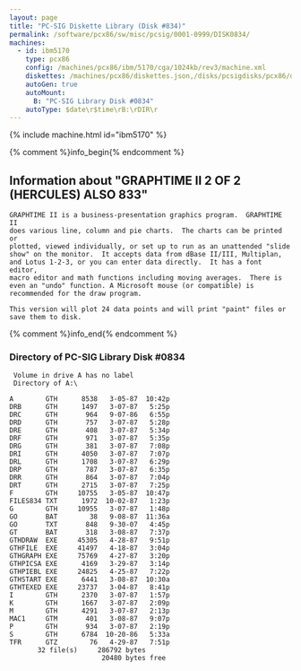 ```yaml
---
layout: page
title: "PC-SIG Diskette Library (Disk #834)"
permalink: /software/pcx86/sw/misc/pcsig/0001-0999/DISK0834/
machines:
  - id: ibm5170
    type: pcx86
    config: /machines/pcx86/ibm/5170/cga/1024kb/rev3/machine.xml
    diskettes: /machines/pcx86/diskettes.json,/disks/pcsigdisks/pcx86/diskettes.json
    autoGen: true
    autoMount:
      B: "PC-SIG Library Disk #0834"
    autoType: $date\r$time\rB:\rDIR\r
---
```


{% include machine.html id="ibm5170" %}

{% comment %}info_begin{% endcomment %}

## Information about "GRAPHTIME II 2 OF 2 (HERCULES) ALSO 833"

    GRAPHTIME II is a business-presentation graphics program.  GRAPHTIME II
    does various line, column and pie charts.  The charts can be printed or
    plotted, viewed individually, or set up to run as an unattended "slide
    show" on the monitor.  It accepts data from dBase II/III, Multiplan,
    and Lotus 1-2-3, or you can enter data directly.  It has a font editor,
    macro editor and math functions including moving averages.  There is
    even an "undo" function. A Microsoft mouse (or compatible) is
    recommended for the draw program.
    
    This version will plot 24 data points and will print "paint" files or
    save them to disk.
{% comment %}info_end{% endcomment %}


### Directory of PC-SIG Library Disk #0834

     Volume in drive A has no label
     Directory of A:\

    A        GTH      8538   3-05-87  10:42p
    DRB      GTH      1497   3-07-87   5:25p
    DRC      GTH       964   9-07-86   6:55p
    DRD      GTH       757   3-07-87   5:28p
    DRE      GTH       408   3-07-87   5:34p
    DRF      GTH       971   3-07-87   5:35p
    DRG      GTH       381   3-07-87   7:08p
    DRI      GTH      4050   3-07-87   7:07p
    DRL      GTH      1708   3-07-87   6:29p
    DRP      GTH       787   3-07-87   6:35p
    DRR      GTH       864   3-07-87   7:04p
    DRT      GTH      2715   3-07-87   7:25p
    F        GTH     10755   3-05-87  10:47p
    FILES834 TXT      1972  10-02-87   1:23p
    G        GTH     10955   3-07-87   1:48p
    GO       BAT        38   9-08-87  11:36a
    GO       TXT       848   9-30-07   4:45p
    GT       BAT       318   3-08-87   7:37p
    GTHDRAW  EXE     45305   4-28-87   9:51p
    GTHFILE  EXE     41497   4-18-87   3:04p
    GTHGRAPH EXE     75769   4-27-87   3:20p
    GTHPICSA EXE      4169   3-29-87   3:14p
    GTHPIEBL EXE     24825   4-25-87   7:22p
    GTHSTART EXE      6441   3-08-87  10:30a
    GTHTEXED EXE     23737   3-04-87   8:41p
    I        GTH      2370   3-07-87   1:57p
    K        GTH      1667   3-07-87   2:09p
    M        GTH      4291   3-07-87   2:13p
    MAC1     GTM       401   3-08-87   9:07p
    P        GTH       934   3-07-87   2:19p
    S        GTH      6784  10-20-86   5:33a
    TFR      GTZ        76   4-29-87   7:51p
           32 file(s)     286792 bytes
                           20480 bytes free

